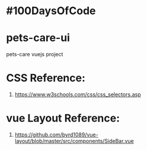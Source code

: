 # #100DaysOfCode
# pets-care-ui
pets-care vuejs project

# CSS Reference:
1. https://www.w3schools.com/css/css_selectors.asp

# vue Layout Reference:
1. https://github.com/byrd1089/vue-layout/blob/master/src/components/SideBar.vue
